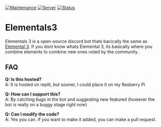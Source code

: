 [![Maintenance](https://img.shields.io/badge/Maintained%3F-yes-green.svg)](https://GitHub.com/AlphaBeta906/Modifiable-TCG/graphs/commit-activity)
[![Server](https://discord.com/api/guilds/871633867851825202/embed.png)](https://discord.gg/GV88qz8kt5)
[![Status](https://img.shields.io/badge/Status%3F-buggy-orange.svg)](https://github.com/AlphaBeta906/Modifiable-TCG/issues)
# Elementals3
Elementals 3 is a open-source discord bot thats bacically the same as [Elemental 3](https://www.youtube.com/watch?v=rQWwfYSUckY). If you dont know whats Elemental 3, its basically where you combine elements to combine new ones voted by the community.

## FAQ
**Q: Is this hosted?**<br>
A: It is hosted on replit, but sooner, I could place it on my Rasberry Pi

**Q: How can I support this?**<br>
A: By catching bugs in the bot and suggesting new featured (however the bot is really on a buggy stage right now)

**Q: Can I modify the code?**<br>
A: Yes you can. If you want to make it added, you can make a pull request.

